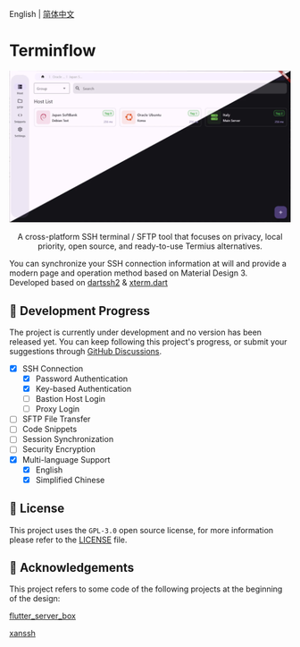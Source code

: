 English | [简体中文](docs/README.zh-CN.md)

# Terminflow

![Terminflow](docs/image/1.webp)

<p align="center">
A cross-platform SSH terminal / SFTP tool that focuses on privacy, local priority, open source, and ready-to-use Termius alternatives.

You can synchronize your SSH connection information at will and provide a modern page and operation method based on Material Design 3.
<br>
Developed based on <a href="https://github.com/TerminalStudio/dartssh2">dartssh2</a> & <a href="https://github.com/TerminalStudio/xterm.dart">xterm.dart</a>

</p>

## 🦿 Development Progress

The project is currently under development and no version has been released yet. You can keep following this project's progress, or submit your suggestions through [GitHub Discussions](https://github.com/gaowanliang/Terminflow/discussions).

- [x] SSH Connection
  - [x] Password Authentication
  - [x] Key-based Authentication
  - [ ] Bastion Host Login
  - [ ] Proxy Login
- [ ] SFTP File Transfer
- [ ] Code Snippets
- [ ] Session Synchronization
- [ ] Security Encryption
- [x] Multi-language Support
  - [x] English
  - [x] Simplified Chinese

## 📝 License

This project uses the `GPL-3.0` open source license, for more information please refer to the [LICENSE](../LICENSE) file.

## 🙏 Acknowledgements

This project refers to some code of the following projects at the beginning of the design:

[flutter_server_box](https://github.com/lollipopkit/flutter_server_box)

[xanssh](https://github.com/xanxushu/xanssh)
